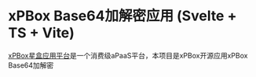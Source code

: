 # xPBox Base64加解密应用 (Svelte + TS + Vite)

[xPBox星盒应用平台](https://www.xpbox.cn/)是一个消费级aPaaS平台，本项目是xPBox开源应用xPBox Base64加解密
